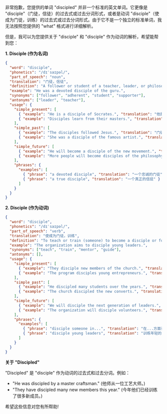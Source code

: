 非常抱歉，您提供的单词 "discipled" 并非一个标准的英文单词。它更像是 "disciple"（门徒，信徒）的过去式或过去分词形式，或者是动词 "disciple"（使成为门徒，训练）的过去式或过去分词形式。由于它不是一个独立的标准单词，我无法按照您提供的 "what" 格式进行详细解析。

但是，我可以为您提供关于 "disciple" 和 "disciple" 作为动词的解析，希望能帮到您：

**1. Disciple (作为名词)**

```json
{
  "word": "disciple",
  "phonetics": "/dɪˈsaɪpəl/",
  "part_of_speech": "noun",
  "translation": "门徒，信徒",
  "definition": "A follower or student of a teacher, leader, or philosopher.",
  "example": "He was a devoted disciple of the guru.",
  "synonyms": ["follower", "adherent", "student", "supporter"],
  "antonyms": ["leader", "teacher"],
  "usage": {
    "simple_present": [
      { "example": "He is a disciple of Socrates.", "translation": "他是苏格拉底的门徒。" },
      { "example": "Disciples learn from their masters.", "translation": "门徒向他们的导师学习。" }
    ],
    "simple_past": [
      { "example": "The disciples followed Jesus.", "translation": "门徒跟随耶稣。" },
      { "example": "She was a disciple of the famous artist.", "translation": "她是这位著名艺术家的门徒。" }
    ],
    "simple_future": [
      { "example": "He will become a disciple of the new movement.", "translation": "他将成为这场新运动的信徒。" },
      { "example": "More people will become disciples of the philosophy.", "translation": "更多的人将成为这种哲学的信徒。" }
    ],
    "phrases": {
      "examples": [
        { "phrase": "a devoted disciple", "translation": "一个忠诚的门徒" },
        { "phrase": "a true disciple", "translation": "一个真正的信徒" }
      ]
    }
  }
}
```

**2. Disciple (作为动词)**

```json
{
  "word": "disciple",
  "phonetics": "/dɪˈsaɪpəl/",
  "part_of_speech": "verb",
  "translation": "使成为门徒，训练",
  "definition": "To teach or train (someone) to become a disciple or follower.",
  "example": "The organization aims to disciple young leaders.",
  "synonyms": ["teach", "train", "mentor", "guide"],
  "antonyms": [],
  "usage": {
    "simple_present": [
      { "example": "They disciple new members of the church.", "translation": "他们训练教会的新成员。" },
      { "example": "The program disciples young entrepreneurs.", "translation": "这个项目训练年轻的创业者。" }
    ],
    "simple_past": [
      { "example": "He discipled many students over the years.", "translation": "多年来，他训练了很多学生。" },
      { "example": "The church discipled the new converts.", "translation": "教会训练了新皈依者。" }
    ],
    "simple_future": [
      { "example": "We will disciple the next generation of leaders.", "translation": "我们将训练下一代领导者。" },
      { "example": "The organization will disciple volunteers.", "translation": "该组织将训练志愿者。" }
    ],
    "phrases": {
      "examples": [
        { "phrase": "disciple someone in...", "translation": "在...方面训练某人" },
        { "phrase": "disciple young leaders", "translation": "训练年轻的领导者" }
      ]
    }
  }
}
```

**关于 "Discipled"**

"Discipled" 是 "disciple" 作为动词的过去式和过去分词。例如：

*   "He was discipled by a master craftsman." (他师从一位工艺大师。)
*   "They have discipled many new members this year." (今年他们已经训练了很多新成员。)

希望这些信息对您有所帮助!
 